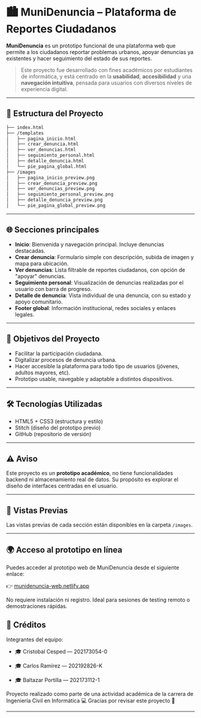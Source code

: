 # 🏙️ MuniDenuncia – Plataforma de Reportes Ciudadanos

**MuniDenuncia** es un prototipo funcional de una plataforma web que permite a los ciudadanos reportar problemas urbanos, apoyar denuncias ya existentes y hacer seguimiento del estado de sus reportes.

> Este proyecto fue desarrollado con fines académicos por estudiantes de informática, y está centrado en la **usabilidad**, **accesibilidad** y una **navegación intuitiva**, pensada para usuarios con diversos niveles de experiencia digital.

---

## 📁 Estructura del Proyecto

```bash
├── index.html
├── /templates
│   ├── pagina_inicio.html
│   ├── crear_denuncia.html
│   ├── ver_denuncias.html
│   ├── seguimiento_personal.html
│   ├── detalle_denuncia.html
│   └── pie_pagina_global.html
├── /images
│   ├── pagina_inicio_preview.png
│   ├── crear_denuncia_preview.png
│   ├── ver_denuncias_preview.png
│   ├── seguimiento_personal_preview.png
│   ├── detalle_denuncia_preview.png
│   └── pie_pagina_global_preview.png
````

---

## 🌐 Secciones principales

* **Inicio**: Bienvenida y navegación principal. Incluye denuncias destacadas.
* **Crear denuncia**: Formulario simple con descripción, subida de imagen y mapa para ubicación.
* **Ver denuncias**: Lista filtrable de reportes ciudadanos, con opción de "apoyar" denuncias.
* **Seguimiento personal**: Visualización de denuncias realizadas por el usuario con barra de progreso.
* **Detalle de denuncia**: Vista individual de una denuncia, con su estado y apoyo comunitario.
* **Footer global**: Información institucional, redes sociales y enlaces legales.

---

## 🎯 Objetivos del Proyecto

* Facilitar la participación ciudadana.
* Digitalizar procesos de denuncia urbana.
* Hacer accesible la plataforma para todo tipo de usuarios (jóvenes, adultos mayores, etc).
* Prototipo usable, navegable y adaptable a distintos dispositivos.

---

## 🛠️ Tecnologías Utilizadas

* HTML5 + CSS3 (estructura y estilo)
* Stitch (diseño del prototipo previo)
* GitHub (repositorio de versión)

---

## ⚠️ Aviso

Este proyecto es un **prototipo académico**, no tiene funcionalidades backend ni almacenamiento real de datos. Su propósito es explorar el diseño de interfaces centradas en el usuario.

---

## 📸 Vistas Previas

Las vistas previas de cada sección están disponibles en la carpeta `/images`.

---

## 🌍 Acceso al prototipo en línea

Puedes acceder al prototipo web de MuniDenuncia desde el siguiente enlace:

👉 [munidenuncia-web.netlify.app](https://munidenuncia-web.netlify.app/templates/pagina_inicio)

No requiere instalación ni registro. Ideal para sesiones de testing remoto o demostraciones rápidas.


## 🙌 Créditos


Integrantes del equipo:

* 🎓 Cristobal Cesped — 202173054-0

* 🎓 Carlos Ramírez — 202192826-K

* 🎓 Baltazar Portilla — 202173112-1

Proyecto realizado como parte de una actividad académica de la carrera de Ingeniería Civil en Informática 💻
Gracias por revisar este proyecto 🚀

---



